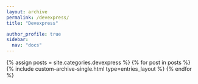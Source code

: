 ```yaml
---
layout: archive
permalink: /devexpress/
title: "Devexpress"

author_profile: true
sidebar:
  nav: "docs"
---
```


{% assign posts = site.categories.devexpress %}
{% for post in posts %}
  {% include custom-archive-single.html type=entries_layout %}
{% endfor %}